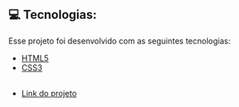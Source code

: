 ## :computer: Tecnologias:

Esse projeto foi desenvolvido com as seguintes tecnologias:

- [HTML5](https://developer.mozilla.org/pt-BR/docs/Web/HTML)
- [CSS3](https://developer.mozilla.org/pt-BR/docs/Web/CSS)

##

- [Link do projeto](https://murilonp.github.io/exercicio-form/)
